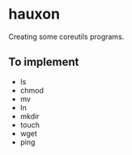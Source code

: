 # hauxon

Creating some coreutils programs.

## To implement

- ls
- chmod
- mv
- ln
- mkdir
- touch
- wget
- ping

